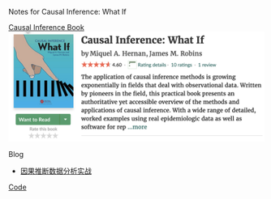 Notes for Causal Inference: What If

[Causal Inference Book](https://www.hsph.harvard.edu/miguel-hernan/causal-inference-book/)
![image](/img/书封面.png)

Blog
- [因果推断数据分析实战](https://zhuanlan.zhihu.com/p/171703047)


[Code](https://github.com/jrfiedler/causal_inference_python_code)
